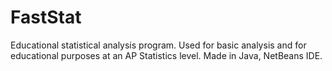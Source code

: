 # FastStat
Educational statistical analysis program. Used for basic analysis and for educational purposes at an AP Statistics level. Made in Java, NetBeans IDE.
